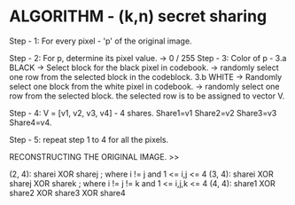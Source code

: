 # ALGORITHM - (k,n) secret sharing


Step - 1: For every pixel - 'p' of the original image.

Step - 2: For p, determine its pixel value.
		-> 0 / 255
Step - 3: Color of p - 
	3.a BLACK
		-> Select block for the black pixel in codebook.
		-> randomly select one row from the selected block in the codeblock.
	3.b WHITE
		->  Randomly select one block from the white pixel in codebook.
		-> randomly select one row from the selected block.
	the selected row is to be assigned to vector V.

Step - 4: V = [v1, v2, v3, v4] - 4 shares.
		Share1=v1 Share2=v2 Share3=v3 Share4=v4.

Step - 5: repeat step 1 to 4 for all the pixels.


RECONSTRUCTING THE ORIGINAL IMAGE. >>

(2, 4): sharei XOR sharej ; where i != j and 1 <= i,j <= 4
(3, 4): sharei XOR sharej XOR sharek ; where i != j != k and 1 <= i,j,k <= 4
(4, 4): share1 XOR share2 XOR share3 XOR share4
